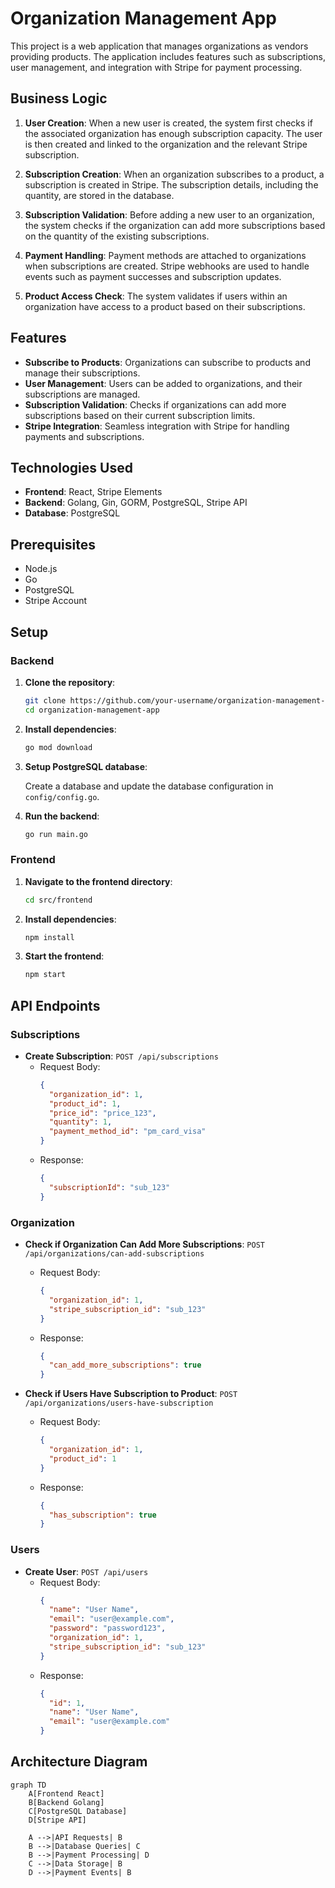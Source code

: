 # Organization Management App

This project is a web application that manages organizations as vendors providing products. The application includes features such as subscriptions, user management, and integration with Stripe for payment processing.
## Business Logic

1. **User Creation**: When a new user is created, the system first checks if the associated organization has enough subscription capacity. The user is then created and linked to the organization and the relevant Stripe subscription.

2. **Subscription Creation**: When an organization subscribes to a product, a subscription is created in Stripe. The subscription details, including the quantity, are stored in the database.

3. **Subscription Validation**: Before adding a new user to an organization, the system checks if the organization can add more subscriptions based on the quantity of the existing subscriptions.

4. **Payment Handling**: Payment methods are attached to organizations when subscriptions are created. Stripe webhooks are used to handle events such as payment successes and subscription updates.

5. **Product Access Check**: The system validates if users within an organization have access to a product based on their subscriptions.

## Features

- **Subscribe to Products**: Organizations can subscribe to products and manage their subscriptions.
- **User Management**: Users can be added to organizations, and their subscriptions are managed.
- **Subscription Validation**: Checks if organizations can add more subscriptions based on their current subscription limits.
- **Stripe Integration**: Seamless integration with Stripe for handling payments and subscriptions.

## Technologies Used

- **Frontend**: React, Stripe Elements
- **Backend**: Golang, Gin, GORM, PostgreSQL, Stripe API
- **Database**: PostgreSQL

## Prerequisites

- Node.js
- Go
- PostgreSQL
- Stripe Account

## Setup

### Backend

1. **Clone the repository**:

    ```sh
    git clone https://github.com/your-username/organization-management-app.git
    cd organization-management-app
    ```

2. **Install dependencies**:

    ```sh
    go mod download
    ```

3. **Setup PostgreSQL database**:

    Create a database and update the database configuration in `config/config.go`.

4. **Run the backend**:

    ```sh
    go run main.go
    ```

### Frontend

1. **Navigate to the frontend directory**:

    ```sh
    cd src/frontend
    ```

2. **Install dependencies**:

    ```sh
    npm install
    ```

3. **Start the frontend**:

    ```sh
    npm start
    ```

## API Endpoints

### Subscriptions

- **Create Subscription**: `POST /api/subscriptions`
    - Request Body:
      ```json
      {
        "organization_id": 1,
        "product_id": 1,
        "price_id": "price_123",
        "quantity": 1,
        "payment_method_id": "pm_card_visa"
      }
      ```
    - Response:
      ```json
      {
        "subscriptionId": "sub_123"
      }
      ```

### Organization

- **Check if Organization Can Add More Subscriptions**: `POST /api/organizations/can-add-subscriptions`
    - Request Body:
      ```json
      {
        "organization_id": 1,
        "stripe_subscription_id": "sub_123"
      }
      ```
    - Response:
      ```json
      {
        "can_add_more_subscriptions": true
      }
      ```

- **Check if Users Have Subscription to Product**: `POST /api/organizations/users-have-subscription`
    - Request Body:
      ```json
      {
        "organization_id": 1,
        "product_id": 1
      }
      ```
    - Response:
      ```json
      {
        "has_subscription": true
      }
      ```

### Users

- **Create User**: `POST /api/users`
    - Request Body:
      ```json
      {
        "name": "User Name",
        "email": "user@example.com",
        "password": "password123",
        "organization_id": 1,
        "stripe_subscription_id": "sub_123"
      }
      ```
    - Response:
      ```json
      {
        "id": 1,
        "name": "User Name",
        "email": "user@example.com"
      }
      ```

## Architecture Diagram

```mermaid
graph TD
    A[Frontend React]
    B[Backend Golang]
    C[PostgreSQL Database]
    D[Stripe API]
    
    A -->|API Requests| B
    B -->|Database Queries| C
    B -->|Payment Processing| D
    C -->|Data Storage| B
    D -->|Payment Events| B

